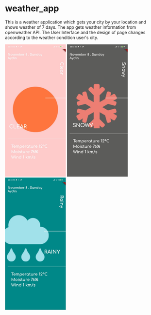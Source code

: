 # weather_app

This is a weather application which gets your city by your location and shows weather of 7 days. The app gets weather information from openweather API.
The User Interface and the design of page changes according to the weather condition user's city.

<p float="left">
  <img src="screenshots/Clear.jpeg" width="200" />
  <img src="screenshots/Snowy.jpeg" width="200" /> 
  <img src="screenshots/Rainy.jpeg" width="200" />
</p>

